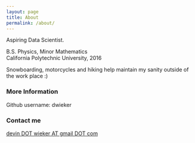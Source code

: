 ```yaml
---
layout: page
title: About
permalink: /about/
---
```


Aspiring Data Scientist. 


B.S. Physics, Minor Mathematics  
California Polytechnic University, 2016


Snowboarding, motorcycles and hiking help maintain my sanity outside of the work place :)


### More Information

Github username: dwieker

### Contact me

[devin DOT wieker AT gmail DOT com](mailto:devin.wieker@gmail.com)
